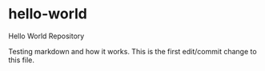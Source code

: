 # hello-world
Hello World Repository

Testing markdown and how it works. This is the first edit/commit change to this file.
